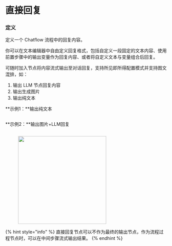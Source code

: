 # 直接回复

### 定义

定义一个 Chatflow 流程中的回复内容。

你可以在文本编辑器中自由定义回复格式，包括自定义一段固定的文本内容、使用前置步骤中的输出变量作为回复内容、或者将自定义文本与变量组合后回复。

可随时加入节点将内容流式输出至对话回复，支持所见即所得配置模式并支持图文混排，如：

1. 输出 LLM 节点回复内容
2. 输出生成图片
3. 输出纯文本

**示例1：**输出纯文本

<figure><img src="https://assets-docs.dify.ai/img/zh_CN/node/0adeb736f7c607b81117683231ccba69.webp" alt=""><figcaption></figcaption></figure>

**示例2：**输出图片+LLM回复

<figure><img src="https://assets-docs.dify.ai/img/zh_CN/node/6fd28db1d8da09771e403b6cbdd0f23f.webp" alt=""><figcaption></figcaption></figure>

<figure><img src="https://assets-docs.dify.ai/img/zh_CN/node/a37e7aaf6d2be7f14da989914366b76d.webp" alt="" width="275"><figcaption></figcaption></figure>

{% hint style="info" %}
直接回复节点可以不作为最终的输出节点，作为流程过程节点时，可以在中间步骤流式输出结果。
{% endhint %}
